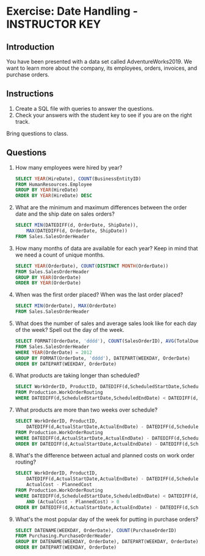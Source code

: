 # Exercise: Date Handling - INSTRUCTOR KEY

## Introduction

You have been presented with a data set called AdventureWorks2019. We want to learn more about the company, its employees, orders, invoices, and purchase orders.

## Instructions

1. Create a SQL file with queries to answer the questions.
1. Check your answers with the student key to see if you are on the right track.

Bring questions to class.

## Questions

1. How many employees were hired by year?

    ```sql
    SELECT YEAR(HireDate), COUNT(BusinessEntityID)
    FROM HumanResources.Employee
    GROUP BY YEAR(HireDate)
    ORDER BY YEAR(HireDate) DESC
    ```

2. What are the minimum and maximum differences between the order date and the ship date on sales orders?

    ```sql
    SELECT MIN(DATEDIFF(d, OrderDate, ShipDate)),
        MAX(DATEDIFF(d, OrderDate, ShipDate))
    FROM Sales.SalesOrderHeader
    ```

3. How many months of data are available for each year? Keep in mind that we need a count of unique months.

    ```sql
    SELECT YEAR(OrderDate), COUNT(DISTINCT MONTH(OrderDate))
    FROM Sales.SalesOrderHeader
    GROUP BY YEAR(OrderDate)
    ORDER BY YEAR(OrderDate)
    ```

4. When was the first order placed? When was the last order placed?

    ```sql
    SELECT MIN(OrderDate), MAX(OrderDate)
    FROM Sales.SalesOrderHeader
    ```

5. What does the number of sales and average sales look like for each day of the week? Spell out the day of the week.

    ```sql
    SELECT FORMAT(OrderDate, 'dddd'), COUNT(SalesOrderID), AVG(TotalDue)  
    FROM Sales.SalesOrderHeader
    WHERE YEAR(OrderDate) = 2012
    GROUP BY FORMAT(OrderDate, 'dddd'), DATEPART(WEEKDAY, OrderDate)
    ORDER BY DATEPART(WEEKDAY, OrderDate)
    ```

6. What products are taking longer than scheduled?

    ```sql
    SELECT WorkOrderID, ProductID, DATEDIFF(d,ScheduledStartDate,ScheduledEndDate), DATEDIFF(d,ActualStartDate,ActualEndDate)
    FROM Production.WorkOrderRouting
    WHERE DATEDIFF(d,ScheduledStartDate,ScheduledEndDate) < DATEDIFF(d,ActualStartDate,ActualEndDate) 
    ```

7. What products are more than two weeks over schedule?

    ```sql
    SELECT WorkOrderID, ProductID,
        DATEDIFF(d,ActualStartDate,ActualEndDate) - DATEDIFF(d,ScheduledStartDate,ScheduledEndDate)
    FROM Production.WorkOrderRouting
    WHERE DATEDIFF(d,ActualStartDate,ActualEndDate) - DATEDIFF(d,ScheduledStartDate,ScheduledEndDate) > 14 
    ORDER BY DATEDIFF(d,ActualStartDate,ActualEndDate) - DATEDIFF(d,ScheduledStartDate,ScheduledEndDate) DESC
    ```

8. What's the difference between actual and planned costs on work order routing?

    ```sql
    SELECT WorkOrderID, ProductID,
        DATEDIFF(d,ActualStartDate,ActualEndDate) - DATEDIFF(d,ScheduledStartDate,ScheduledEndDate),
        ActualCost - PlannedCost
    FROM Production.WorkOrderRouting
    WHERE DATEDIFF(d,ScheduledStartDate,ScheduledEndDate) < DATEDIFF(d,ActualStartDate,ActualEndDate)
        AND (ActualCost - PlannedCost) > 0
    ORDER BY DATEDIFF(d,ActualStartDate,ActualEndDate) - DATEDIFF(d,ScheduledStartDate,ScheduledEndDate) DESC
    ```

9. What's the most popular day of the week for putting in purchase orders?

    ```sql
    SELECT DATENAME(WEEKDAY, OrderDate), COUNT(PurchaseOrderID)
    FROM Purchasing.PurchaseOrderHeader
    GROUP BY DATENAME(WEEKDAY, OrderDate), DATEPART(WEEKDAY, OrderDate)
    ORDER BY DATEPART(WEEKDAY, OrderDate)
    ```
    
